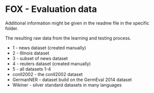 FOX - Evaluation data
=====================

Additional information might be given in the readme file in the specific folder.

The resulting raw data from the learning and testing process.

* 1 - news dataset (created manually)
* 2 - Illinois dataset
* 3 - subset of news dataset
* 4 - reuters dataset (created manually)
* 5 - all datasets 1-4
* conll2002 - the conll2002 dataset
* GermanNER - dataset build on the GermEval 2014 dataset 
* Wikiner - silver standard datasets in many languages